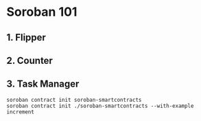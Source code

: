 # Soroban 101

## 1. Flipper

## 2. Counter

## 3. Task Manager

```
soroban contract init soroban-smartcontracts
soroban contract init ./soroban-smartcontracts --with-example increment
```
